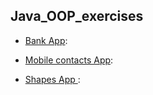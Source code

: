 ## Java_OOP_exercises



- [Bank App](/bank_app/): 

- [Mobile contacts App](/mobilecontacts_app/): 

- [Shapes App ](/shapes_app/): 




